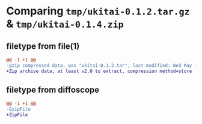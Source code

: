 # Comparing `tmp/ukitai-0.1.2.tar.gz` & `tmp/ukitai-0.1.4.zip`

## filetype from file(1)

```diff
@@ -1 +1 @@
-gzip compressed data, was "ukitai-0.1.2.tar", last modified: Wed May 19 07:41:34 2021, max compression
+Zip archive data, at least v2.0 to extract, compression method=store
```

## filetype from diffoscope

```diff
@@ -1 +1 @@
-GzipFile
+ZipFile
```

